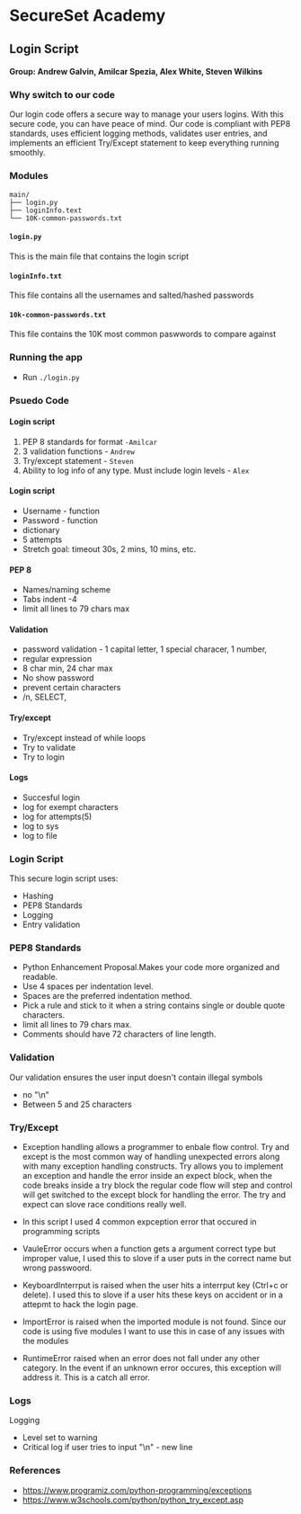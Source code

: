 SecureSet Academy
=================================================

## Login Script

#### Group: Andrew Galvin, Amilcar Spezia, Alex White, Steven Wilkins

### Why switch to our code
Our login code offers a secure way to manage your users logins. With this secure code, you can have peace of mind. Our code is compliant with PEP8 standards, uses efficient logging methods, validates user entries, and implements an efficient Try/Except statement to keep everything running smoothly.

### Modules
```
main/
├── login.py
├── loginInfo.text
└── 10K-common-passwords.txt
```
#### `login.py`
This is the main file that contains the login script

#### `loginInfo.txt`
This file contains all the usernames and salted/hashed passwords

#### `10k-common-passwords.txt`
This file contains the 10K most common paswwords to compare against

### Running the app

* Run `./login.py`

### Psuedo Code

#### Login script
1. PEP 8 standards for format `-Amilcar`
2. 3 validation functions - `Andrew`
3. Try/except statement - `Steven`
4. Ability to log info of any type. Must include login levels - `Alex`

#### Login script
* Username - function
* Password - function
* dictionary
* 5 attempts
* Stretch goal: timeout 30s, 2 mins, 10 mins, etc.

#### PEP 8
* Names/naming scheme
* Tabs indent -4
* limit all lines to 79 chars max

#### Validation
* password validation - 1 capital letter, 1 special characer, 1 number,
* regular expression
* 8 char min, 24 char max
* No show password
* prevent certain characters
* /n, SELECT,

#### Try/except
* Try/except instead of while loops
* Try to validate
* Try to login

#### Logs
* Succesful login
* log for exempt characters
* log for attempts(5)
* log to sys
* log to file

### Login Script
This secure login script uses:
* Hashing
* PEP8 Standards
* Logging
* Entry validation


### PEP8 Standards
* Python Enhancement Proposal.Makes your code more organized and readable. 
* Use 4 spaces per indentation level.
* Spaces are the preferred indentation method.
* Pick a rule and stick to it when a string contains single or double quote characters.
* limit all lines to 79 chars max.
* Comments should have 72 characters of line length. 

### Validation
Our validation ensures the user input doesn't contain illegal symbols
* no "\n"
* Between 5 and 25 characters

### Try/Except
* Exception handling allows a programmer to enbale flow control. Try and except is the most common way of handling unexpected errors along with many exception handling constructs. Try allows you to implement an exception and handle the error inside an expect block, when the code breaks inside a try block the regular code flow will step and control will get switched to the except block for handling the error. The try and expect can slove race conditions really well.

* In this script I used 4 common expception error that occured in programming scripts

* VauleError occurs when a function gets a argument correct type but improper value, I used this to slove if a user puts in the correct name but wrong passwoord.

* KeyboardInterrput is raised when the user hits a interrput key (Ctrl+c or delete). I used this to slove if a user hits these keys on accident or in a attepmt to hack the login page.

* ImportError is raised when the imported module is not found. Since our code is using five modules I want to use this in case of any issues with the modules

* RuntimeError raised when an error does not fall under any other category. In the event if an unknown error occures, this exception will address it. This is a catch all error.
### Logs
Logging 
* Level set to warning
* Critical log if user tries to input "\n" - new line

### References
* https://www.programiz.com/python-programming/exceptions
* https://www.w3schools.com/python/python_try_except.asp

